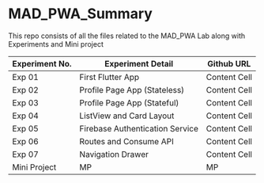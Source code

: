 # MAD_PWA_Summary
This repo consists of all the files related to the MAD_PWA Lab along with Experiments and Mini project

<div align = center>

| Experiment No.  | Experiment Detail | Github URL |
| ------------- | ------------- | ------------- |
| Exp 01  |  First Flutter App  | Content Cell  |
| Exp 02  | Profile Page App (Stateless)  | Content Cell  |
| Exp 03  | Profile Page App (Stateful) | Content Cell  |
| Exp 04  | ListView and Card Layout  | Content Cell  |
| Exp 05  | Firebase Authentication Service  | Content Cell  |
| Exp 06  |  Routes and Consume API  | Content Cell  |
| Exp 07  | Navigation Drawer  | Content Cell  |
| Mini Project  | MP  | MP  |
  
</div>


